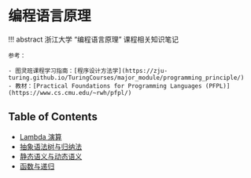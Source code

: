 # 编程语言原理

!!! abstract 
    浙江大学 “编程语言原理” 课程相关知识笔记

    参考：

    - 图灵班课程学习指南：[程序设计方法学](https://zju-turing.github.io/TuringCourses/major_module/programming_principle/)
    - 教材：[Practical Foundations for Programming Languages (PFPL)](https://www.cs.cmu.edu/~rwh/pfpl/)

## Table of Contents

- [Lambda 演算](topic1/)
- [抽象语法树与归纳法](topic2/)
- [静态语义与动态语义](topic3/)
- [函数与递归](topic4/)
